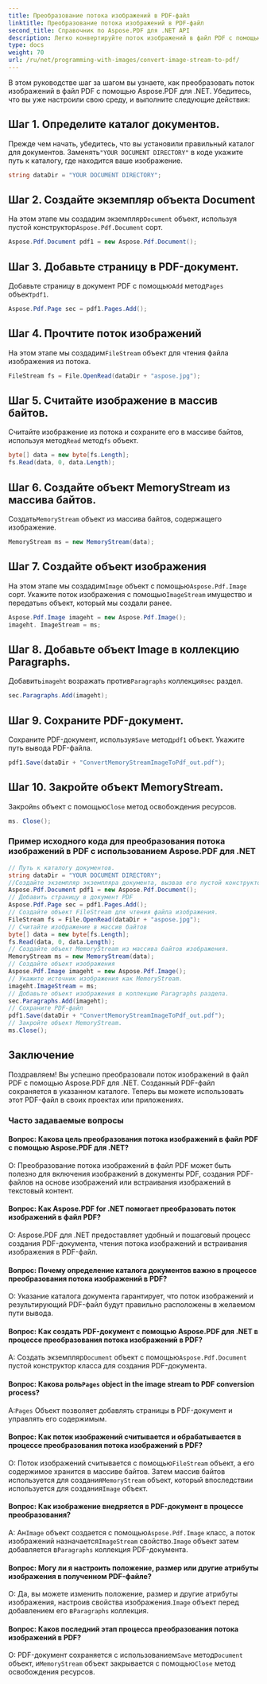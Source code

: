 ```yaml
---
title: Преобразование потока изображений в PDF-файл
linktitle: Преобразование потока изображений в PDF-файл
second_title: Справочник по Aspose.PDF для .NET API
description: Легко конвертируйте поток изображений в файл PDF с помощью Aspose.PDF для .NET.
type: docs
weight: 70
url: /ru/net/programming-with-images/convert-image-stream-to-pdf/
---
```

В этом руководстве шаг за шагом вы узнаете, как преобразовать поток изображений в файл PDF с помощью Aspose.PDF для .NET. Убедитесь, что вы уже настроили свою среду, и выполните следующие действия:

## Шаг 1. Определите каталог документов.

 Прежде чем начать, убедитесь, что вы установили правильный каталог для документов. Заменять`"YOUR DOCUMENT DIRECTORY"` в коде укажите путь к каталогу, где находится ваше изображение.

```csharp
string dataDir = "YOUR DOCUMENT DIRECTORY";
```

## Шаг 2. Создайте экземпляр объекта Document

 На этом этапе мы создадим экземпляр`Document` объект, используя пустой конструктор`Aspose.Pdf.Document` сорт.

```csharp
Aspose.Pdf.Document pdf1 = new Aspose.Pdf.Document();
```

## Шаг 3. Добавьте страницу в PDF-документ.

 Добавьте страницу в документ PDF с помощью`Add` метод`Pages` объект`pdf1`.

```csharp
Aspose.Pdf.Page sec = pdf1.Pages.Add();
```

## Шаг 4. Прочтите поток изображений

 На этом этапе мы создадим`FileStream` объект для чтения файла изображения из потока.

```csharp
FileStream fs = File.OpenRead(dataDir + "aspose.jpg");
```

## Шаг 5. Считайте изображение в массив байтов.

 Считайте изображение из потока и сохраните его в массиве байтов, используя метод`Read` метод`fs` объект.

```csharp
byte[] data = new byte[fs.Length];
fs.Read(data, 0, data.Length);
```

## Шаг 6. Создайте объект MemoryStream из массива байтов.

 Создать`MemoryStream` объект из массива байтов, содержащего изображение.

```csharp
MemoryStream ms = new MemoryStream(data);
```

## Шаг 7. Создайте объект изображения

 На этом этапе мы создадим`Image` объект с помощью`Aspose.Pdf.Image` сорт. Укажите поток изображения с помощью`ImageStream` имущество и передать`ms` объект, который мы создали ранее.

```csharp
Aspose.Pdf.Image imageht = new Aspose.Pdf.Image();
imageht. ImageStream = ms;
```

## Шаг 8. Добавьте объект Image в коллекцию Paragraphs.

 Добавить`imageht` возражать против`Paragraphs` коллекция`sec` раздел.

```csharp
sec.Paragraphs.Add(imageht);
```

## Шаг 9. Сохраните PDF-документ.

 Сохраните PDF-документ, используя`Save` метод`pdf1` объект. Укажите путь вывода PDF-файла.

```csharp
pdf1.Save(dataDir + "ConvertMemoryStreamImageToPdf_out.pdf");
```

## Шаг 10. Закройте объект MemoryStream.

 Закрой`ms` объект с помощью`Close` метод освобождения ресурсов.

```csharp
ms. Close();
```

### Пример исходного кода для преобразования потока изображений в PDF с использованием Aspose.PDF для .NET 
```csharp
// Путь к каталогу документов.
string dataDir = "YOUR DOCUMENT DIRECTORY";
//Создайте экземпляр экземпляра документа, вызвав его пустой конструктор.
Aspose.Pdf.Document pdf1 = new Aspose.Pdf.Document();
// Добавить страницу в документ PDF
Aspose.Pdf.Page sec = pdf1.Pages.Add();
// Создайте объект FileStream для чтения файла изображения.
FileStream fs = File.OpenRead(dataDir + "aspose.jpg");
// Считайте изображение в массив байтов
byte[] data = new byte[fs.Length];
fs.Read(data, 0, data.Length);
// Создайте объект MemoryStream из массива байтов изображения.
MemoryStream ms = new MemoryStream(data);
// Создайте объект изображения
Aspose.Pdf.Image imageht = new Aspose.Pdf.Image();
// Укажите источник изображения как MemoryStream.
imageht.ImageStream = ms;
// Добавьте объект изображения в коллекцию Paragraphs раздела.
sec.Paragraphs.Add(imageht);
// Сохраните PDF-файл
pdf1.Save(dataDir + "ConvertMemoryStreamImageToPdf_out.pdf");
// Закройте объект MemoryStream.
ms.Close();
```

## Заключение

Поздравляем! Вы успешно преобразовали поток изображений в файл PDF с помощью Aspose.PDF для .NET. Созданный PDF-файл сохраняется в указанном каталоге. Теперь вы можете использовать этот PDF-файл в своих проектах или приложениях.

### Часто задаваемые вопросы

#### Вопрос: Какова цель преобразования потока изображений в файл PDF с помощью Aspose.PDF для .NET?

О: Преобразование потока изображений в файл PDF может быть полезно для включения изображений в документы PDF, создания PDF-файлов на основе изображений или встраивания изображений в текстовый контент.

#### Вопрос: Как Aspose.PDF for .NET помогает преобразовать поток изображений в файл PDF?

О: Aspose.PDF для .NET предоставляет удобный и пошаговый процесс создания PDF-документа, чтения потока изображений и встраивания изображения в PDF-файл.

#### Вопрос: Почему определение каталога документов важно в процессе преобразования потока изображений в PDF?

О: Указание каталога документа гарантирует, что поток изображений и результирующий PDF-файл будут правильно расположены в желаемом пути вывода.

#### Вопрос: Как создать PDF-документ с помощью Aspose.PDF для .NET в процессе преобразования потока изображений в PDF?

 A: Создать экземпляр`Document` объект с помощью`Aspose.Pdf.Document` пустой конструктор класса для создания PDF-документа.

####  Вопрос: Какова роль`Pages` object in the image stream to PDF conversion process?

 А:`Pages` Объект позволяет добавлять страницы в PDF-документ и управлять его содержимым.

#### Вопрос: Как поток изображений считывается и обрабатывается в процессе преобразования потока изображений в PDF?

 О: Поток изображений считывается с помощью`FileStream` объект, а его содержимое хранится в массиве байтов. Затем массив байтов используется для создания`MemoryStream` объект, который впоследствии используется для создания`Image` объект.

#### Вопрос: Как изображение внедряется в PDF-документ в процессе преобразования?

 А: Ан`Image` объект создается с помощью`Aspose.Pdf.Image` класс, а поток изображений назначается`ImageStream` свойство.`Image` объект затем добавляется в`Paragraphs` коллекция PDF-документа.

#### Вопрос: Могу ли я настроить положение, размер или другие атрибуты изображения в полученном PDF-файле?

 О: Да, вы можете изменить положение, размер и другие атрибуты изображения, настроив свойства изображения.`Image` объект перед добавлением его в`Paragraphs` коллекция.

#### Вопрос: Каков последний этап процесса преобразования потока изображений в PDF?

 О: PDF-документ сохраняется с использованием`Save` метод`Document` объект, и`MemoryStream` объект закрывается с помощью`Close` метод освобождения ресурсов.